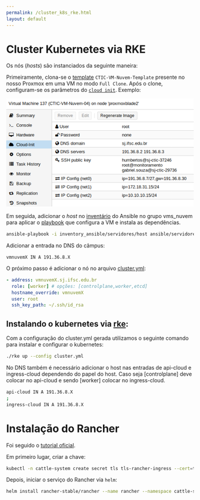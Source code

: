 ```yaml
---
permalink: /cluster_k8s_rke.html
layout: default
---
```


# Cluster Kubernetes via RKE

Os nós (_hosts_) são instanciados da seguinte maneira:

Primeiramente, clona-se o [template](https://pve.proxmox.com/wiki/VM_Templates_and_Clones) `CTIC-VM-Nuvem-Template` presente no nosso Proxmox em uma VM no modo `Full Clone`. Após o clone, configuram-se os parâmetros do [`cloud init`](https://pve.proxmox.com/wiki/Cloud-Init_Support). Exemplo:

![CLoudInitParametros](/assets/img/cloud-init-example.png)

Em seguida, adicionar o _host_ no [inventário](https://gitlab.com/ctic-sje-ifsc/inventory_ansible/blob/master/servidores/host) do Ansible no grupo vms_nuvem para aplicar o [playbook](https://github.com/ctic-sje-ifsc/ansible/blob/master/servidores/vms_nuvem.yml) que configura a VM e instala as dependências.

```bash
ansible-playbook -i inventory_ansible/servidores/host ansible/servidores/vms_nuvem.yml -u root
```

Adicionar a entrada no DNS do câmpus:

```
vmnuvemX IN A 191.36.8.X
```

O próximo passo é adicionar o nó no arquivo [cluster.yml](cluster.yml):

```yml
- address: vmnuvemX.sj.ifsc.edu.br
  role: [worker] # opções: [controlplane,worker,etcd]
  hostname_override: vmnuvemX
  user: root
  ssh_key_path: ~/.ssh/id_rsa
```


## Instalando o kubernetes via [rke](https://github.com/rancher/rke):

Com a configuração do cluster.yml gerada utilizamos o seguinte comando para instalar e configurar o kubernetes:

```bash
./rke up --config cluster.yml
```

No DNS também é necessário adicionar o host nas entradas de api-cloud e ingress-cloud dependendo do papel do host. Caso seja [controlplane] deve colocar no api-cloud e sendo [worker] colocar no ingress-cloud.

```bash
api-cloud IN A 191.36.8.X
;
ingress-cloud IN A 191.36.8.X
```

# Instalação do Rancher

Foi seguido o [tutorial oficial](https://rancher.com/docs/rancher/v2.x/en/installation/ha/helm-rancher/).

Em primeiro lugar, criar a chave:
```bash
kubectl -n cattle-system create secret tls tls-rancher-ingress --cert=tls.crt --key=tls.key
```

Depois, iniciar o serviço do Rancher via `helm`:

```bash
helm install rancher-stable/rancher --name rancher --namespace cattle-system --set hostname=projetos.sj.ifsc.edu.br --set ingress.tls.source=tls-rancher-ingress
```
